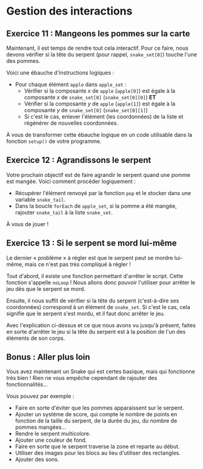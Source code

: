 # Gestion des interactions

## Exercice 11 : Mangeons les pommes sur la carte

Maintenant, il est temps de rendre tout cela interactif. Pour ce faire, nous devons vérifier si la tête du serpent (pour rappel, `snake_set[0]`) touche l'une des pommes.

Voici une ébauche d'instructions logiques :

- Pour chaque élément `apple` dans `apple_set` :
  - Vérifier si la composante $x$ de `apple` (`apple[0]`) est égale à la composante $x$ de `snake_set[0]` (`snake_set[0][0]`) **ET**
  - Vérifier si la composante $y$ de `apple` (`apple[1]`) est égale à la composante $y$ de `snake_set[0]` (`snake_set[0][1]`)
  - Si c'est le cas, enlever l'élément (les coordonnées) de la liste et régénérer de nouvelles coordonnées.

À vous de transformer cette ébauche logique en un code utilisable dans la fonction `setup()` de votre programme.

## Exercice 12 : Agrandissons le serpent

Votre prochain objectif est de faire agrandir le serpent quand une pomme est mangée. Voici comment procéder logiquement :

- Récupérer l'élément renvoyé par la fonction `pop` et le stocker dans une variable `snake_tail`.
- Dans la boucle `forEach` de `apple_set`, si la pomme a été mangée, rajouter `snake_tail` à la liste `snake_set`.

À vous de jouer !

## Exercice 13 : Si le serpent se mord lui-même

Le dernier « problème » à régler est que le serpent peut se mordre lui-même, mais ce n'est pas très compliqué à régler !

Tout d'abord, il existe une fonction permettant d'arrêter le script. Cette fonction s'appelle `noLoop` ! Nous allons donc pouvoir l'utiliser pour arrêter le jeu dès que le serpent se mord.

Ensuite, il nous suffit de vérifier si la tête du serpent (c'est-à-dire ses coordonnées) correspond à un élément de `snake_set`. Si c'est le cas, cela signifie que le serpent s'est mordu, et il faut donc arrêter le jeu.

Avec l'explication ci-dessus et ce que nous avons vu jusqu'à présent, faites en sorte d'arrêter le jeu si la tête du serpent est à la position de l'un des éléments de son corps.

## Bonus : Aller plus loin

Vous avez maintenant un Snake qui est certes basique, mais qui fonctionne très bien ! Rien ne vous empêche cependant de rajouter des fonctionnalités...

Vous pouvez par exemple :

- Faire en sorte d'éviter que les pommes apparaissent sur le serpent.
- Ajouter un système de score, qui compte le nombre de points en fonction de la taille du serpent, de la durée du jeu, du nombre de pommes mangées...
- Rendre le serpent multicolore.
- Ajouter une couleur de fond.
- Faire en sorte que le serpent traverse la zone et reparte au début.
- Utiliser des images pour les blocs au lieu d'utiliser des rectangles.
- Ajouter des sons.
